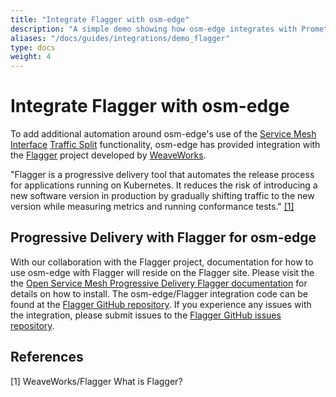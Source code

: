 ```yaml
---
title: "Integrate Flagger with osm-edge"
description: "A simple demo showing how osm-edge integrates with Prometheus for metrics"
aliases: "/docs/guides/integrations/demo_flagger"
type: docs
weight: 4
---
```


# Integrate Flagger with osm-edge

To add additional automation around osm-edge's use of the [Service Mesh Interface](smi-spec.io) [Traffic Split](https://github.com/servicemeshinterface/smi-spec/blob/v0.6.0/apis/traffic-split/v1alpha4/traffic-split.md) functionality, osm-edge has provided integration with the [Flagger](https://www.weave.works/oss/flagger/) project developed by [WeaveWorks](https://www.weave.works/).

"Flagger is a progressive delivery tool that automates the release process for applications running on Kubernetes. It reduces the risk of introducing a new software version in production by gradually shifting traffic to the new version while measuring metrics and running conformance tests." [[1]](#1)

## Progressive Delivery with Flagger for osm-edge

With our collaboration with the Flagger project, documentation for how to use osm-edge with Flagger will reside on the Flagger site. Please visit the the [Open Service Mesh Progressive Delivery Flagger documentation](https://docs.flagger.app/tutorials/osm-progressive-delivery) for details on how to install. The osm-edge/Flagger integration code can be found at the [Flagger GitHub repository](https://github.com/fluxcd/flagger). If you experience any issues with the integration, please submit issues to the [Flagger GitHub issues repository](https://github.com/fluxcd/flagger/issues).

## References

<a id="1">[1]</a>
WeaveWorks/Flagger
What is Flagger?
